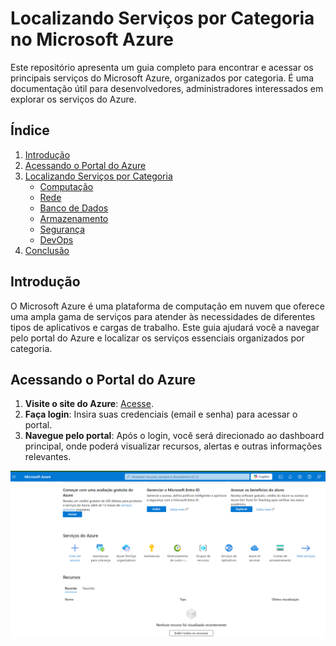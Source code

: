 # Localizando Serviços por Categoria no Microsoft Azure

Este repositório apresenta um guia completo para encontrar e acessar os principais serviços do Microsoft Azure, organizados por categoria. É uma documentação útil para desenvolvedores, administradores  interessados em explorar os serviços do Azure.
## Índice

1. [Introdução](https://github.com/Doni-zete/Guia_Azure/tree/localizacao-servicos-categoria-azure?tab=readme-ov-file#introdução)
2. [Acessando o Portal do Azure](https://github.com/Doni-zete/Guia_Azure/tree/localizacao-servicos-categoria-azure?tab=readme-ov-file#acessando-o-portal-do-azure)
3. [Localizando Serviços por Categoria](https://github.com/Doni-zete/Guia_Azure/tree/localizacao-servicos-categoria-azure?tab=readme-ov-file#localizando-serviços-por-categoria)
    - [Computação](https://github.com/Doni-zete/Guia_Azure/tree/localizacao-servicos-categoria-azure?tab=readme-ov-file#computação)
    - [Rede](https://github.com/Doni-zete/Guia_Azure/tree/localizacao-servicos-categoria-azure?tab=readme-ov-file#rede)
    - [Banco de Dados](https://github.com/Doni-zete/Guia_Azure/tree/localizacao-servicos-categoria-azure?tab=readme-ov-file#banco-de-dados)
    - [Armazenamento](https://github.com/Doni-zete/Guia_Azure/tree/localizacao-servicos-categoria-azure?tab=readme-ov-file#armazenamento)
    - [Segurança](https://github.com/Doni-zete/Guia_Azure/tree/localizacao-servicos-categoria-azure?tab=readme-ov-file#segurança)
    - [DevOps](https://github.com/Doni-zete/Guia_Azure/tree/localizacao-servicos-categoria-azure?tab=readme-ov-file#devops)
4. [Conclusão](https://github.com/Doni-zete/Guia_Azure/tree/localizacao-servicos-categoria-azure?tab=readme-ov-file#conclusão)

## Introdução

O Microsoft Azure é uma plataforma de computação em nuvem que oferece uma ampla gama de serviços para atender às necessidades de diferentes tipos de aplicativos e cargas de trabalho. Este guia ajudará você a navegar pelo portal do Azure e localizar os serviços essenciais organizados por categoria.

## Acessando o Portal do Azure

1. **Visite o site do Azure**: [Acesse](portal.azure.com).
2. **Faça login**: Insira suas credenciais (email e senha) para acessar o portal.
3. **Navegue pelo portal**: Após o login, você será direcionado ao dashboard principal, onde poderá visualizar recursos, alertas e outras informações relevantes.

![Dashbord](https://github.com/Doni-zete/azure-az900/blob/main/localizando-servicos-por-categoria/img/img1.png)

